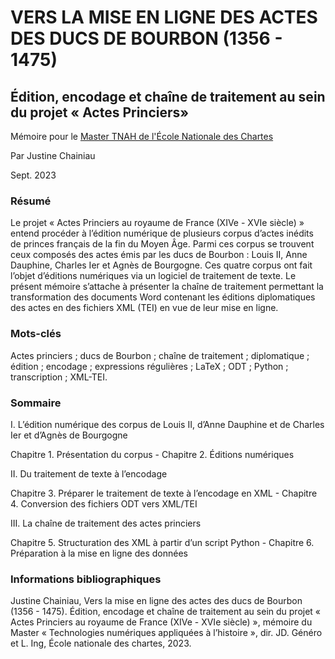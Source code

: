 # VERS LA MISE EN LIGNE DES ACTES DES DUCS DE BOURBON (1356 - 1475)
## Édition, encodage et chaîne de traitement au sein du projet « Actes Princiers»

Mémoire pour le [Master TNAH de l'École Nationale des Chartes](https://www.chartes.psl.eu/fr/cursus/master-technologies-numeriques-appliquees-histoire)

Par Justine Chainiau 

Sept. 2023 

### Résumé

Le projet « Actes Princiers au royaume de France (XIVe - XVIe siècle) » entend
procéder à l’édition numérique de plusieurs corpus d’actes inédits de princes français de
la fin du Moyen Âge. Parmi ces corpus se trouvent ceux composés des actes émis par les
ducs de Bourbon : Louis II, Anne Dauphine, Charles Ier et Agnès de Bourgogne.
Ces quatre corpus ont fait l’objet d’éditions numériques via un logiciel de traitement
de texte. Le présent mémoire s’attache à présenter la chaîne de traitement permettant
la transformation des documents Word contenant les éditions diplomatiques des actes en
des fichiers XML (TEI) en vue de leur mise en ligne.

### Mots-clés 
Actes princiers ; ducs de Bourbon ; chaîne de traitement ; diplomatique ; édition ; encodage ; expressions régulières ; LaTeX ; ODT ; Python ; transcription ; XML-TEI.

### Sommaire 

I. L’édition numérique des corpus de Louis II, d’Anne Dauphine et de Charles Ier et d’Agnès de Bourgogne

Chapitre 1. Présentation du corpus - Chapitre 2. Éditions numériques

II. Du traitement de texte à l’encodage

Chapitre 3. Préparer le traitement de texte à l’encodage en XML - Chapitre 4. Conversion des fichiers ODT vers XML/TEI

III. La chaîne de traitement des actes princiers

Chapitre 5. Structuration des XML à partir d’un script Python - Chapitre 6. Préparation à la mise en ligne des données

### Informations bibliographiques

Justine Chainiau, Vers la mise en ligne des actes des ducs de Bourbon (1356 - 1475). Édition, encodage et chaîne de traitement au
sein du projet « Actes Princiers au royaume de France (XIVe - XVIe siècle) », mémoire du Master « Technologies numériques appliquées à l’histoire », dir. JD. Généro
et L. Ing, École nationale des chartes, 2023.
